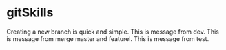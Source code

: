 # gitSkills
Creating a new branch is quick and simple.
This is message from dev.
This is message from merge master and featurel.
This is message from test.
